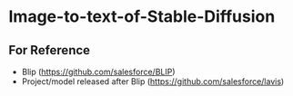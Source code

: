 # Image-to-text-of-Stable-Diffusion

## For Reference

* Blip (https://github.com/salesforce/BLIP)
* Project/model released after Blip (https://github.com/salesforce/lavis)

